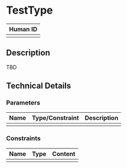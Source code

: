 # TestType

| Human ID|
| ----------------------|
|  |

## Description
TBD

## Technical Details
### Parameters
| Name                  |Type/Constraint    | Description |
| ----------------------|-------------------| ----------- |
||||

### Constraints
| Name       | Type           | Content     |
| -----------|----------------| ----------- |
||||
